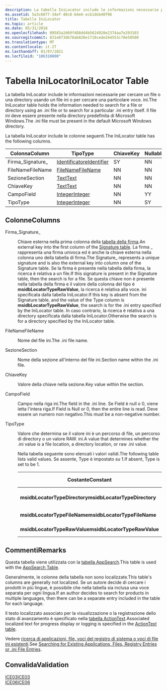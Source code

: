 ```yaml
---
description: La tabella IniLocator include le informazioni necessarie per cercare un file o una directory usando un file ini o per cercare una particolare voce. ini. Il file ini deve essere presente nella directory predefinita di Microsoft Windows.
ms.assetid: 5a3c6077-34ef-48c8-b4e6-ecb1deb40f96
title: Tabella IniLocator
ms.topic: article
ms.date: 05/31/2018
ms.openlocfilehash: 89583a2d69fd88dd4b5624920e2374aa7e203103
ms.sourcegitcommit: 831e8f3db78ab820e1710cede244553c70e50500
ms.translationtype: MT
ms.contentlocale: it-IT
ms.lasthandoff: 01/07/2021
ms.locfileid: "106310800"
---
```

# <a name="inilocator-table"></a><span data-ttu-id="ab827-104">Tabella IniLocator</span><span class="sxs-lookup"><span data-stu-id="ab827-104">IniLocator Table</span></span>

<span data-ttu-id="ab827-105">La tabella IniLocator include le informazioni necessarie per cercare un file o una directory usando un file ini o per cercare una particolare voce. ini.</span><span class="sxs-lookup"><span data-stu-id="ab827-105">The IniLocator table holds the information needed to search for a file or directory using an .ini file or to search for a particular .ini entry itself.</span></span> <span data-ttu-id="ab827-106">Il file ini deve essere presente nella directory predefinita di Microsoft Windows.</span><span class="sxs-lookup"><span data-stu-id="ab827-106">The .ini file must be present in the default Microsoft Windows directory.</span></span>

<span data-ttu-id="ab827-107">La tabella IniLocator include le colonne seguenti.</span><span class="sxs-lookup"><span data-stu-id="ab827-107">The IniLocator table has the following columns.</span></span>



| <span data-ttu-id="ab827-108">Colonna</span><span class="sxs-lookup"><span data-stu-id="ab827-108">Column</span></span>      | <span data-ttu-id="ab827-109">Tipo</span><span class="sxs-lookup"><span data-stu-id="ab827-109">Type</span></span>                         | <span data-ttu-id="ab827-110">Chiave</span><span class="sxs-lookup"><span data-stu-id="ab827-110">Key</span></span> | <span data-ttu-id="ab827-111">Nullable</span><span class="sxs-lookup"><span data-stu-id="ab827-111">Nullable</span></span> |
|-------------|------------------------------|-----|----------|
| <span data-ttu-id="ab827-112">Firma\_</span><span class="sxs-lookup"><span data-stu-id="ab827-112">Signature\_</span></span> | [<span data-ttu-id="ab827-113">Identificatore</span><span class="sxs-lookup"><span data-stu-id="ab827-113">Identifier</span></span>](identifier.md) | <span data-ttu-id="ab827-114">S</span><span class="sxs-lookup"><span data-stu-id="ab827-114">Y</span></span>   | <span data-ttu-id="ab827-115">N</span><span class="sxs-lookup"><span data-stu-id="ab827-115">N</span></span>        |
| <span data-ttu-id="ab827-116">FileName</span><span class="sxs-lookup"><span data-stu-id="ab827-116">FileName</span></span>    | [<span data-ttu-id="ab827-117">FileName</span><span class="sxs-lookup"><span data-stu-id="ab827-117">FileName</span></span>](text.md)         | <span data-ttu-id="ab827-118">N</span><span class="sxs-lookup"><span data-stu-id="ab827-118">N</span></span>   | <span data-ttu-id="ab827-119">N</span><span class="sxs-lookup"><span data-stu-id="ab827-119">N</span></span>        |
| <span data-ttu-id="ab827-120">Sezione</span><span class="sxs-lookup"><span data-stu-id="ab827-120">Section</span></span>     | [<span data-ttu-id="ab827-121">Text</span><span class="sxs-lookup"><span data-stu-id="ab827-121">Text</span></span>](text.md)             | <span data-ttu-id="ab827-122">N</span><span class="sxs-lookup"><span data-stu-id="ab827-122">N</span></span>   | <span data-ttu-id="ab827-123">N</span><span class="sxs-lookup"><span data-stu-id="ab827-123">N</span></span>        |
| <span data-ttu-id="ab827-124">Chiave</span><span class="sxs-lookup"><span data-stu-id="ab827-124">Key</span></span>         | [<span data-ttu-id="ab827-125">Text</span><span class="sxs-lookup"><span data-stu-id="ab827-125">Text</span></span>](text.md)             | <span data-ttu-id="ab827-126">N</span><span class="sxs-lookup"><span data-stu-id="ab827-126">N</span></span>   | <span data-ttu-id="ab827-127">N</span><span class="sxs-lookup"><span data-stu-id="ab827-127">N</span></span>        |
| <span data-ttu-id="ab827-128">Campo</span><span class="sxs-lookup"><span data-stu-id="ab827-128">Field</span></span>       | [<span data-ttu-id="ab827-129">Integer</span><span class="sxs-lookup"><span data-stu-id="ab827-129">Integer</span></span>](integer.md)       | <span data-ttu-id="ab827-130">N</span><span class="sxs-lookup"><span data-stu-id="ab827-130">N</span></span>   | <span data-ttu-id="ab827-131">Y</span><span class="sxs-lookup"><span data-stu-id="ab827-131">Y</span></span>        |
| <span data-ttu-id="ab827-132">Tipo</span><span class="sxs-lookup"><span data-stu-id="ab827-132">Type</span></span>        | [<span data-ttu-id="ab827-133">Integer</span><span class="sxs-lookup"><span data-stu-id="ab827-133">Integer</span></span>](integer.md)       | <span data-ttu-id="ab827-134">N</span><span class="sxs-lookup"><span data-stu-id="ab827-134">N</span></span>   | <span data-ttu-id="ab827-135">S</span><span class="sxs-lookup"><span data-stu-id="ab827-135">Y</span></span>        |



 

## <a name="columns"></a><span data-ttu-id="ab827-136">Colonne</span><span class="sxs-lookup"><span data-stu-id="ab827-136">Columns</span></span>

<dl> <dt>

<span data-ttu-id="ab827-137"><span id="Signature_"></span><span id="signature_"></span><span id="SIGNATURE_"></span>Firma\_</span><span class="sxs-lookup"><span data-stu-id="ab827-137"><span id="Signature_"></span><span id="signature_"></span><span id="SIGNATURE_"></span>Signature\_</span></span>
</dt> <dd>

<span data-ttu-id="ab827-138">Chiave esterna nella prima colonna della [tabella della firma](signature-table.md).</span><span class="sxs-lookup"><span data-stu-id="ab827-138">An external key into the first column of the [Signature table](signature-table.md).</span></span> <span data-ttu-id="ab827-139">La firma \_ rappresenta una firma univoca ed è anche la chiave esterna nella colonna uno della tabella di firma.</span><span class="sxs-lookup"><span data-stu-id="ab827-139">The Signature\_ represents a unique signature and is also the external key into column one of the Signature table.</span></span> <span data-ttu-id="ab827-140">Se la firma è presente nella tabella della firma, la ricerca è relativa a un file.</span><span class="sxs-lookup"><span data-stu-id="ab827-140">If this signature is present in the Signature table, then the search is for a file.</span></span> <span data-ttu-id="ab827-141">Se questa chiave non è presente nella tabella della firma e il valore della colonna del tipo è **msidbLocatorTypeRawValue**, la ricerca è relativa alla voce. ini specificata dalla tabella IniLocator.</span><span class="sxs-lookup"><span data-stu-id="ab827-141">If this key is absent from the Signature table, and the value of the Type column is **msidbLocatorTypeRawValue**, the search is for the .ini entry specified by the IniLocator table.</span></span> <span data-ttu-id="ab827-142">In caso contrario, la ricerca è relativa a una directory specificata dalla tabella IniLocator.</span><span class="sxs-lookup"><span data-stu-id="ab827-142">Otherwise the search is for a directory specified by the IniLocator table.</span></span>

</dd> <dt>

<span data-ttu-id="ab827-143"><span id="FileName"></span><span id="filename"></span><span id="FILENAME"></span>FileName</span><span class="sxs-lookup"><span data-stu-id="ab827-143"><span id="FileName"></span><span id="filename"></span><span id="FILENAME"></span>FileName</span></span>
</dt> <dd>

<span data-ttu-id="ab827-144">Nome del file ini.</span><span class="sxs-lookup"><span data-stu-id="ab827-144">The .ini file name.</span></span>

</dd> <dt>

<span data-ttu-id="ab827-145"><span id="Section"></span><span id="section"></span><span id="SECTION"></span>Sezione</span><span class="sxs-lookup"><span data-stu-id="ab827-145"><span id="Section"></span><span id="section"></span><span id="SECTION"></span>Section</span></span>
</dt> <dd>

<span data-ttu-id="ab827-146">Nome della sezione all'interno del file ini.</span><span class="sxs-lookup"><span data-stu-id="ab827-146">Section name within the .ini file.</span></span>

</dd> <dt>

<span data-ttu-id="ab827-147"><span id="Key"></span><span id="key"></span><span id="KEY"></span>Chiave</span><span class="sxs-lookup"><span data-stu-id="ab827-147"><span id="Key"></span><span id="key"></span><span id="KEY"></span>Key</span></span>
</dt> <dd>

<span data-ttu-id="ab827-148">Valore della chiave nella sezione.</span><span class="sxs-lookup"><span data-stu-id="ab827-148">Key value within the section.</span></span>

</dd> <dt>

<span data-ttu-id="ab827-149"><span id="Field"></span><span id="field"></span><span id="FIELD"></span>Campo</span><span class="sxs-lookup"><span data-stu-id="ab827-149"><span id="Field"></span><span id="field"></span><span id="FIELD"></span>Field</span></span>
</dt> <dd>

<span data-ttu-id="ab827-150">Campo nella riga ini.</span><span class="sxs-lookup"><span data-stu-id="ab827-150">The field in the .ini line.</span></span> <span data-ttu-id="ab827-151">Se Field è null o 0, viene letta l'intera riga.</span><span class="sxs-lookup"><span data-stu-id="ab827-151">If Field is Null or 0, then the entire line is read.</span></span> <span data-ttu-id="ab827-152">Deve essere un numero non negativo.</span><span class="sxs-lookup"><span data-stu-id="ab827-152">This must be a non-negative number.</span></span>

</dd> <dt>

<span data-ttu-id="ab827-153"><span id="Type"></span><span id="type"></span><span id="TYPE"></span>Tipo</span><span class="sxs-lookup"><span data-stu-id="ab827-153"><span id="Type"></span><span id="type"></span><span id="TYPE"></span>Type</span></span>
</dt> <dd>

<span data-ttu-id="ab827-154">Valore che determina se il valore ini è un percorso di file, un percorso di directory o un valore RAW. ini.</span><span class="sxs-lookup"><span data-stu-id="ab827-154">A value that determines whether the .ini value is a file location, a directory location, or raw .ini value.</span></span>

<span data-ttu-id="ab827-155">Nella tabella seguente sono elencati i valori validi.</span><span class="sxs-lookup"><span data-stu-id="ab827-155">The following table lists valid values.</span></span> <span data-ttu-id="ab827-156">Se assente, Type è impostato su 1.</span><span class="sxs-lookup"><span data-stu-id="ab827-156">If absent, Type is set to be 1.</span></span>



| <span data-ttu-id="ab827-157">Costante</span><span class="sxs-lookup"><span data-stu-id="ab827-157">Constant</span></span>                      | <span data-ttu-id="ab827-158">Valore esadecimale</span><span class="sxs-lookup"><span data-stu-id="ab827-158">Hexadecimal</span></span> | <span data-ttu-id="ab827-159">Decimal</span><span class="sxs-lookup"><span data-stu-id="ab827-159">Decimal</span></span> | <span data-ttu-id="ab827-160">Descrizione</span><span class="sxs-lookup"><span data-stu-id="ab827-160">Description</span></span>           |
|-------------------------------|-------------|---------|-----------------------|
| <span data-ttu-id="ab827-161">**msidbLocatorTypeDirectory**</span><span class="sxs-lookup"><span data-stu-id="ab827-161">**msidbLocatorTypeDirectory**</span></span> | <span data-ttu-id="ab827-162">0x000</span><span class="sxs-lookup"><span data-stu-id="ab827-162">0x000</span></span>       | <span data-ttu-id="ab827-163">0</span><span class="sxs-lookup"><span data-stu-id="ab827-163">0</span></span>       | <span data-ttu-id="ab827-164">Percorso della directory.</span><span class="sxs-lookup"><span data-stu-id="ab827-164">A directory location.</span></span> |
| <span data-ttu-id="ab827-165">**msidbLocatorTypeFileName**</span><span class="sxs-lookup"><span data-stu-id="ab827-165">**msidbLocatorTypeFileName**</span></span>  | <span data-ttu-id="ab827-166">0x001</span><span class="sxs-lookup"><span data-stu-id="ab827-166">0x001</span></span>       | <span data-ttu-id="ab827-167">1</span><span class="sxs-lookup"><span data-stu-id="ab827-167">1</span></span>       | <span data-ttu-id="ab827-168">Percorso del file.</span><span class="sxs-lookup"><span data-stu-id="ab827-168">A file location.</span></span>      |
| <span data-ttu-id="ab827-169">**msidbLocatorTypeRawValue**</span><span class="sxs-lookup"><span data-stu-id="ab827-169">**msidbLocatorTypeRawValue**</span></span>  | <span data-ttu-id="ab827-170">0x002</span><span class="sxs-lookup"><span data-stu-id="ab827-170">0x002</span></span>       | <span data-ttu-id="ab827-171">2</span><span class="sxs-lookup"><span data-stu-id="ab827-171">2</span></span>       | <span data-ttu-id="ab827-172">Valore RAW. ini.</span><span class="sxs-lookup"><span data-stu-id="ab827-172">A raw .ini value.</span></span>     |



 

</dd> </dl>

## <a name="remarks"></a><span data-ttu-id="ab827-173">Commenti</span><span class="sxs-lookup"><span data-stu-id="ab827-173">Remarks</span></span>

<span data-ttu-id="ab827-174">Questa tabella viene utilizzata con la [tabella AppSearch](appsearch-table.md).</span><span class="sxs-lookup"><span data-stu-id="ab827-174">This table is used with the [AppSearch Table](appsearch-table.md).</span></span>

<span data-ttu-id="ab827-175">Generalmente, le colonne della tabella non sono localizzate.</span><span class="sxs-lookup"><span data-stu-id="ab827-175">This table's columns are generally not localized.</span></span> <span data-ttu-id="ab827-176">Se un autore decide di cercare i prodotti in più lingue, è possibile che nella tabella sia inclusa una voce separata per ogni lingua.</span><span class="sxs-lookup"><span data-stu-id="ab827-176">If an author decides to search for products in multiple languages, then there can be a separate entry included in the table for each language.</span></span>

<span data-ttu-id="ab827-177">Il testo localizzato associato per la visualizzazione o la registrazione dello stato di avanzamento è specificato nella [tabella ActionText](actiontext-table.md).</span><span class="sxs-lookup"><span data-stu-id="ab827-177">Associated localized text for progress display or logging is specified in the [ActionText table](actiontext-table.md).</span></span>

<span data-ttu-id="ab827-178">Vedere [ricerca di applicazioni, file, voci del registro di sistema o voci di file ini esistenti](searching-for-existing-applications-files-registry-entries-or--ini-file-entries.md).</span><span class="sxs-lookup"><span data-stu-id="ab827-178">See [Searching for Existing Applications, Files, Registry Entries or .ini File Entries](searching-for-existing-applications-files-registry-entries-or--ini-file-entries.md).</span></span>

## <a name="validation"></a><span data-ttu-id="ab827-179">Convalida</span><span class="sxs-lookup"><span data-stu-id="ab827-179">Validation</span></span>

<dl>

[<span data-ttu-id="ab827-180">ICE03</span><span class="sxs-lookup"><span data-stu-id="ab827-180">ICE03</span></span>](ice03.md)  
[<span data-ttu-id="ab827-181">ICE06</span><span class="sxs-lookup"><span data-stu-id="ab827-181">ICE06</span></span>](ice06.md)  
</dl>

 

 




